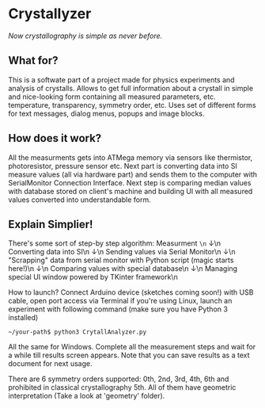 # Crystallyzer
<i>Now crystallography is simple as never before.</i>

What for?
--------
This is a softwate part of a project made for physics experiments and analysis of crystalls. Allows to get full information about a crystall in simple and nice-looking form containing all measured parameters, etc. temperature, transparency, symmetry order, etc. Uses set of different forms for text messages, dialog menus, popups and image blocks.

How does it work?
-----------------
All the measurments gets into ATMega memory via sensors like thermistor, photoresistor, pressure sensor etc. Next part is converting data into SI measure values (all via hardware part) and sends them to the computer with SerialMonitor Connection Interface. Next step is comparing median values with database stored on client's machine and building UI with all measured values converted into understandable form.

Explain Simplier!
-----------------
There's some sort of step-by step algorithm:
Measurment <code>\n</code>
↓\n
Converting data into SI\n
↓\n
Sending values via Serial Monitor\n
↓\n
"Scrapping" data from serial monitor with Python script (magic starts here!)\n
↓\n
Comparing values with special database\n
↓\n
Managing special UI window powered by TKinter framework\n

How to launch?
Connect Arduino device (sketches coming soon!) with USB cable, open port access via Terminal if you're using Linux, launch an experiment with following command (make sure you have Python 3 installed)

<code>~/your-path$ python3 CrytallAnalyzer.py</code>

All the same for Windows. Complete all the measurement steps and wait for a while till results screen appears. Note that you can save results as a text document for next usage.

There are 6 symmetry orders supported: 0th, 2nd, 3rd, 4th, 6th and prohibited in classical crystallography 5th. All of them have geometric interpretation (Take a look at 'geometry' folder).
